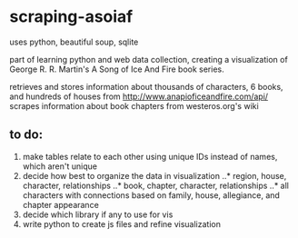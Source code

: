 # scraping-asoiaf

uses python, beautiful soup, sqlite

part of learning python and web data collection, creating a visualization of George R. R. Martin's A Song of Ice And Fire book series.

retrieves and stores information about thousands of characters, 6 books, and hundreds of houses from http://www.anapioficeandfire.com/api/
scrapes information about book chapters from westeros.org's wiki

## to do:
1. make tables relate to each other using unique IDs instead of names, which aren't unique
2. decide how best to organize the data in visualization
..* region, house, character, relationships
..* book, chapter, character, relationships
..* all characters with connections based on family, house, allegiance, and chapter appearance
3. decide which library if any to use for vis
4. write python to create js files and refine visualization
